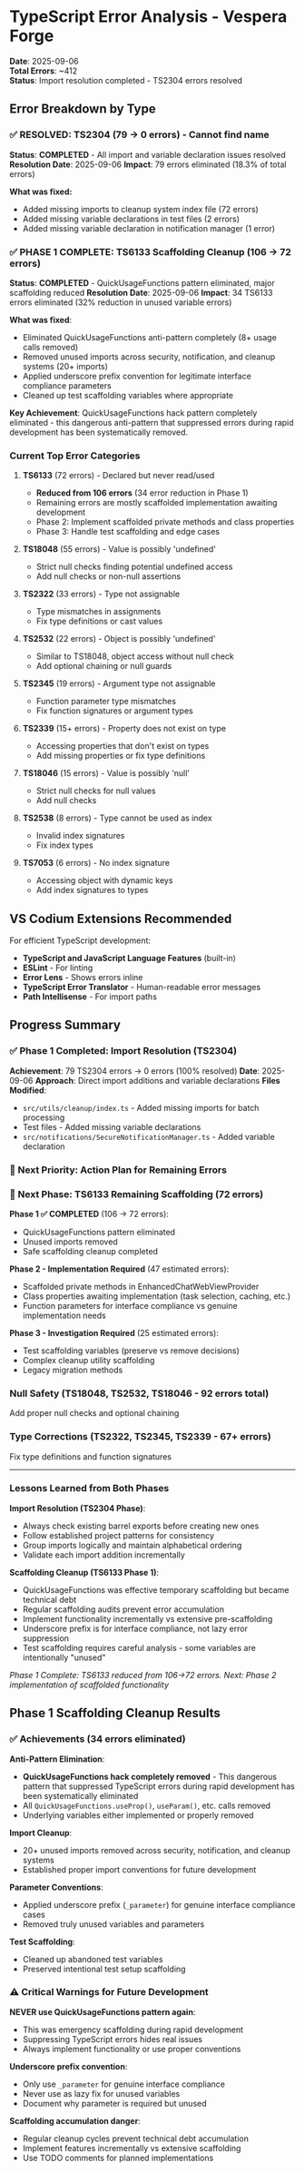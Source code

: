 # TypeScript Error Analysis - Vespera Forge

**Date**: 2025-09-06  
**Total Errors**: ~412  
**Status**: Import resolution completed - TS2304 errors resolved

## Error Breakdown by Type

### ✅ **RESOLVED: TS2304** (79 → 0 errors) - Cannot find name
**Status**: **COMPLETED** - All import and variable declaration issues resolved
**Resolution Date**: 2025-09-06
**Impact**: 79 errors eliminated (18.3% of total errors)

**What was fixed:**
- Added missing imports to cleanup system index file (72 errors)
- Added missing variable declarations in test files (2 errors)  
- Added missing variable declaration in notification manager (1 error)

### ✅ **PHASE 1 COMPLETE: TS6133 Scaffolding Cleanup** (106 → 72 errors)
**Status**: **COMPLETED** - QuickUsageFunctions pattern eliminated, major scaffolding reduced
**Resolution Date**: 2025-09-06
**Impact**: 34 TS6133 errors eliminated (32% reduction in unused variable errors)

**What was fixed**:
- Eliminated QuickUsageFunctions anti-pattern completely (8+ usage calls removed)
- Removed unused imports across security, notification, and cleanup systems (20+ imports)
- Applied underscore prefix convention for legitimate interface compliance parameters
- Cleaned up test scaffolding variables where appropriate

**Key Achievement**: QuickUsageFunctions hack pattern completely eliminated - this dangerous anti-pattern that suppressed errors during rapid development has been systematically removed.

### Current Top Error Categories

1. **TS6133** (72 errors) - Declared but never read/used
   - **Reduced from 106 errors** (34 error reduction in Phase 1)
   - Remaining errors are mostly scaffolded implementation awaiting development
   - Phase 2: Implement scaffolded private methods and class properties
   - Phase 3: Handle test scaffolding and edge cases

2. **TS18048** (55 errors) - Value is possibly 'undefined'
   - Strict null checks finding potential undefined access
   - Add null checks or non-null assertions

3. **TS2322** (33 errors) - Type not assignable
   - Type mismatches in assignments
   - Fix type definitions or cast values

4. **TS2532** (22 errors) - Object is possibly 'undefined'
   - Similar to TS18048, object access without null check
   - Add optional chaining or null guards

5. **TS2345** (19 errors) - Argument type not assignable
   - Function parameter type mismatches
   - Fix function signatures or argument types

6. **TS2339** (15+ errors) - Property does not exist on type
   - Accessing properties that don't exist on types
   - Add missing properties or fix type definitions

7. **TS18046** (15 errors) - Value is possibly 'null'
   - Strict null checks for null values
   - Add null checks

8. **TS2538** (8 errors) - Type cannot be used as index
   - Invalid index signatures
   - Fix index types

9. **TS7053** (6 errors) - No index signature
    - Accessing object with dynamic keys
    - Add index signatures to types

## VS Codium Extensions Recommended

For efficient TypeScript development:
- **TypeScript and JavaScript Language Features** (built-in)
- **ESLint** - For linting
- **Error Lens** - Shows errors inline
- **TypeScript Error Translator** - Human-readable error messages
- **Path Intellisense** - For import paths

## Progress Summary

### ✅ Phase 1 Completed: Import Resolution (TS2304)
**Achievement**: 79 TS2304 errors → 0 errors (100% resolved)
**Date**: 2025-09-06
**Approach**: Direct import additions and variable declarations
**Files Modified**:
- `src/utils/cleanup/index.ts` - Added missing imports for batch processing
- Test files - Added missing variable declarations
- `src/notifications/SecureNotificationManager.ts` - Added variable declaration

### 🎯 Next Priority: Action Plan for Remaining Errors

### 🎯 Next Phase: TS6133 Remaining Scaffolding (72 errors)

**Phase 1 ✅ COMPLETED** (106 → 72 errors):
- QuickUsageFunctions pattern eliminated
- Unused imports removed  
- Safe scaffolding cleanup completed

**Phase 2 - Implementation Required** (47 estimated errors):
- Scaffolded private methods in EnhancedChatWebViewProvider
- Class properties awaiting implementation (task selection, caching, etc.)
- Function parameters for interface compliance vs genuine implementation needs

**Phase 3 - Investigation Required** (25 estimated errors):
- Test scaffolding variables (preserve vs remove decisions)
- Complex cleanup utility scaffolding
- Legacy migration methods

### Null Safety (TS18048, TS2532, TS18046 - 92 errors total)
Add proper null checks and optional chaining

### Type Corrections (TS2322, TS2345, TS2339 - 67+ errors)
Fix type definitions and function signatures

---

### Lessons Learned from Both Phases

**Import Resolution (TS2304 Phase)**:
- Always check existing barrel exports before creating new ones
- Follow established project patterns for consistency
- Group imports logically and maintain alphabetical ordering
- Validate each import addition incrementally

**Scaffolding Cleanup (TS6133 Phase 1)**:
- QuickUsageFunctions was effective temporary scaffolding but became technical debt
- Regular scaffolding audits prevent error accumulation  
- Implement functionality incrementally vs extensive pre-scaffolding
- Underscore prefix is for interface compliance, not lazy error suppression
- Test scaffolding requires careful analysis - some variables are intentionally "unused"

*Phase 1 Complete: TS6133 reduced from 106→72 errors. Next: Phase 2 implementation of scaffolded functionality*

## Phase 1 Scaffolding Cleanup Results

### ✅ Achievements (34 errors eliminated)

**Anti-Pattern Elimination**:
- **QuickUsageFunctions hack completely removed** - This dangerous pattern that suppressed TypeScript errors during rapid development has been systematically eliminated
- All `QuickUsageFunctions.useProp()`, `useParam()`, etc. calls removed
- Underlying variables either implemented or properly removed

**Import Cleanup**:
- 20+ unused imports removed across security, notification, and cleanup systems
- Established proper import conventions for future development

**Parameter Conventions**:
- Applied underscore prefix (`_parameter`) for genuine interface compliance cases
- Removed truly unused variables and parameters

**Test Scaffolding**:
- Cleaned up abandoned test variables
- Preserved intentional test setup scaffolding

### ⚠️ Critical Warnings for Future Development

**NEVER use QuickUsageFunctions pattern again**:
- This was emergency scaffolding during rapid development
- Suppressing TypeScript errors hides real issues
- Always implement functionality or use proper conventions

**Underscore prefix convention**:
- Only use `_parameter` for genuine interface compliance
- Never use as lazy fix for unused variables
- Document why parameter is required but unused

**Scaffolding accumulation danger**:
- Regular cleanup cycles prevent technical debt accumulation
- Implement features incrementally vs extensive scaffolding
- Use TODO comments for planned implementations